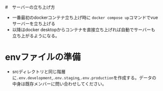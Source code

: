 #　サーバーの立ち上げ方
- 一番最初のdockerコンテナ立ち上げ時に `docker compose up`コマンドでvueサーバーを立ち上げる
- 以降はdocker desktopからコンテナを直接立ち上げれば自動でサーバーも立ち上がるようになる。

# envファイルの準備
- srcディレクトリと同じ階層に`.env.development`,`.env.staging`,`.env.production`を作成する。データの中身は既存メンバーに問い合わせしてください。